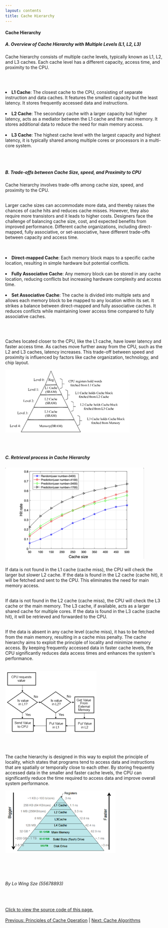 ```yaml
---
layout: contents
title: Cache Hierarchy
---
```

<body>
<h4><b>Cache Hierarchy</b></h4>

<h5><b>A. Overview of Cache Hierarchy with Multiple Levels (L1, L2, L3)</b></h5>
<div class="bodytext">
Cache hierarchy consists of multiple cache levels, typically known as L1, L2, and L3 caches. Each cache level has a different capacity, access time, and proximity to the CPU.

<br/><br/>

<li><b>L1 Cache</b>: The closest cache to the CPU, consisting of separate instruction and data caches. It features the smallest capacity but the least latency. It stores frequently accessed data and instructions. </li><br/>

<li><b>L2 Cache</b>: The secondary cache with a larger capacity but higher latency, acts as a mediator between the L1 cache and the main memory. It stores additional data to reduce the need for main memory access. </li><br/>

<li><b>L3 Cache</b>: The highest cache level with the largest capacity and highest latency, it is typically shared among multiple cores or processors in a multi-core system. </li>

<br/> <br/>
</div>
<h5><b>B. Trade-offs between Cache Size, speed, and Proximity to CPU</b></h5>
<div class="bodytext">
Cache hierarchy involves trade-offs among cache size, speed, and proximity to the CPU. <br/><br/>

Larger cache sizes can accommodate more data, and thereby raises the chances of cache hits and reduces cache misses. However, they also require more transistors and it leads to higher costs. Designers face the challenge of balancing cache size, cost, and expected benefits from improved performance. Different cache organizations, including direct-mapped, fully associative, or set-associative, have different trade-offs between capacity and access time.

<br/>
<br/>
<li><b>Direct-mapped Cache</b>: Each memory block maps to a specific cache location, resulting in simple hardware but potential conflicts. </li><br/>

<li><b>Fully Associative Cache</b>: Any memory block can be stored in any cache location, reducing conflicts but increasing hardware complexity and access time. </li><br/>

<li><b>Set Associative Cache</b>: The cache is divided into multiple sets and allows each memory block to be mapped to any location within its set. It strikes a balance between direct-mapped and fully associative caches. It reduces conflicts while maintaining lower access time compared to fully associative caches. </li>

<br/> <br/>

Caches located closer to the CPU, like the L1 cache, have lower latency and faster access time. As caches move further away from the CPU, such as the L2 and L3 caches, latency increases. This trade-off between speed and proximity is influenced by factors like cache organization, technology, and chip layout. <br/>

<a href="https://www.researchgate.net/figure/A-classical-three-level-cache-hierarchy_fig1_362707415"><img src="./media/P1.png" alt="Image" height=200 width=auto></a>

<br/> <br/>
</div>
<h5><b>C. Retrieval process in Cache Hierarchy</b></h5>
<div class="bodytext">
<a href="https://www.researchgate.net/figure/Cache-hit-rate-versus-cache-size-of-the-BS_fig4_353908720"><img src="./media/P3.png" alt="Image" height=300 width=auto></a> <br/>

If data is not found in the L1 cache (cache miss), the CPU will check the larger but slower L2 cache. If the data is found in the L2 cache (cache hit), it will be fetched and sent to the CPU. This eliminates the need for main memory access. <br/> <br/>

If data is not found in the L2 cache (cache miss), the CPU will check the L3 cache or the main memory. The L3 cache, if available, acts as a larger shared cache for multiple cores. If the data is found in the L3 cache (cache hit), it will be retrieved and forwarded to the CPU. <br/> <br/>

If the data is absent in any cache level (cache miss), it has to be fetched from the main memory, resulting in a cache miss penalty. The cache hierarchy aims to exploit the principle of locality and minimize memory access. By keeping frequently accessed data in faster cache levels, the CPU significantly reduces data access times and enhances the system's performance. <br/> <br/>

<a href="(https://www.edn.com/optimizing-for-cache-performance-part-1/)"><img src="./media/P4.png" alt="Image" height=200 width=auto></a>

<br/> <br/>

The cache hierarchy is designed in this way to exploit the principle of locality, which states that programs tend to access data and instructions that are spatially or temporally close to each other. By storing frequently accessed data in the smaller and faster cache levels, the CPU can significantly reduce the time required to access data and improve overall system performance. <br/>
</div>
<a href="https://www.alibabacloud.com/blog/the-mechanism-behind-measuring-cache-access-latency_599384"><img src="./media/P5.png" alt="Image" height=200 width=auto></a>

<br/> <br/> <br/>
<h6>By Lo Wing Sze (55678893)</h6>
<br/> <br/>
<a href="https://github.com/CS1102proj-Cache/CS1102/blob/main/contents/cache_hierarchy.md?plain=1">Click to view the source code of this page.</a>
<br/> <br/>
<div class="middle">
<a href="https://cs1102proj-cache.github.io/CS1102/contents/principles_of_cache_operation.html">Previous: Principles of Cache Operation</a> |
<a href="https://cs1102proj-cache.github.io/CS1102/contents/cache_algorithms.html">Next: Cache Algorithms</a>
<br/> 
